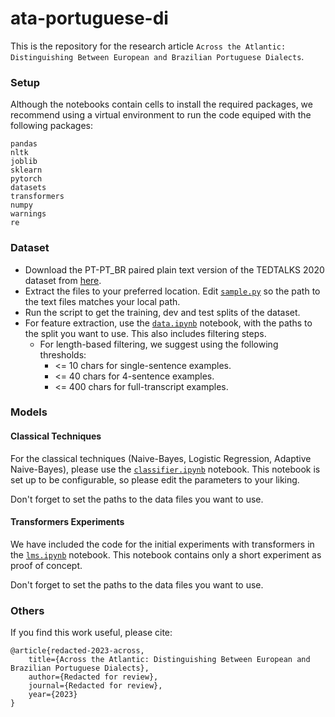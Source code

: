 # ata-portuguese-di

This is the repository for the research article `Across the Atlantic: Distinguishing Between European and Brazilian Portuguese Dialects`.

### Setup

Although the notebooks contain cells to install the required packages, we recommend using a virtual environment to run the code equiped with the following packages:

```
pandas
nltk
joblib
sklearn
pytorch
datasets
transformers
numpy
warnings
re
```

### Dataset

- Download the PT-PT_BR paired plain text version of the TEDTALKS 2020 dataset from [here](https://opus.nlpl.eu/download.php?f=TED2020/v1/moses/pt-pt_br.txt.zip).
- Extract the files to your preferred location. Edit [`sample.py`](/scripts/sample.py) so the path to the text files matches your local path. 
- Run the script to get the training, dev and test splits of the dataset.
- For feature extraction, use the [`data.ipynb`](/nbs/data.ipynb) notebook, with the paths to the split you want to use. This also includes filtering steps.
    - For length-based filtering, we suggest using the following thresholds:
        - <= 10 chars for single-sentence examples.
        - <= 40 chars for 4-sentence examples.
        - <= 400 chars for full-transcript examples.

### Models

#### Classical Techniques

For the classical techniques (Naive-Bayes, Logistic Regression, Adaptive Naive-Bayes), please use the [`classifier.ipynb`](/nbs/classifier.ipynb) notebook. This notebook is set up to be configurable, so please edit the parameters to your liking.

Don't forget to set the paths to the data files you want to use.

#### Transformers Experiments

We have included the code for the initial experiments with transformers in the [`lms.ipynb`](/nbs/lms.ipynb) notebook. This notebook contains only a short experiment as proof of concept.

Don't forget to set the paths to the data files you want to use.

### Others

If you find this work useful, please cite:

```
@article{redacted-2023-across,
    title={Across the Atlantic: Distinguishing Between European and Brazilian Portuguese Dialects},
    author={Redacted for review},
    journal={Redacted for review},
    year={2023}
}
